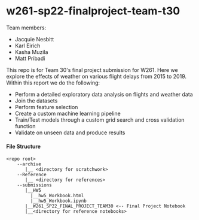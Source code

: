 # w261-sp22-finalproject-team-t30

Team members:
 - Jacquie Nesbitt
 - Karl Eirich
 - Kasha Muzila
 - Matt Pribadi

This repo is for Team 30's final project submission for W261. Here we explore the effects of weather on various flight delays from 2015 to 2019. Within this report we do the following:

 - Perform a detailed exploratory data analysis on flights and weather data
 - Join the datasets
 - Perform feature selection
 - Create a custom machine learning pipeline
 - Train/Test models through a custom grid search and cross validation function
 - Validate on unseen data and produce results


#### File Structure

```
<repo root>
    --archive
       |__ <directory for scratchwork>
    --Reference
       |__ <directory for references>
    --submissions
       |__HW5
         |__hw5_Workbook.html
         |__hw5_Workbook.ipynb
       |__W261_SP22_FINAL_PROJECT_TEAM30 <-- Final Project Notebook
       |__<directory for reference notebooks>
```

